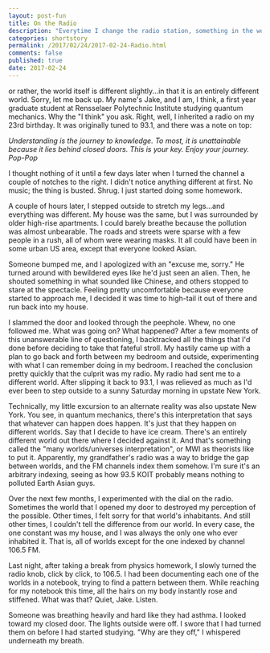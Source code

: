 ```yaml
---
layout: post-fun
title: On the Radio
description: "Everytime I change the radio station, something in the world changes..."
categories: shortstory
permalink: /2017/02/24/2017-02-24-Radio.html
comments: false
published: true
date: 2017-02-24
---
```


or rather, the world itself is different slightly...in that it is an entirely different world. Sorry, let me back up. My name's Jake, and I am, I think, a first year graduate student at Rensselaer Polytechnic Institute studying quantum mechanics. Why the "I think" you ask. Right, well, I inherited a radio on my 23rd birthday. It was originally tuned to 93.1, and there was a note on top:

*Understanding is the journey to knowledge. To most, it is unattainable because it lies behind closed doors. This is your key. Enjoy your journey. 
Pop-Pop*

I thought nothing of it until a few days later when I turned the channel a couple of notches to the right. I didn't notice anything different at first. No music; the thing is busted. Shrug. I just started doing some homework. 

A couple of hours later, I stepped outside to stretch my legs...and everything was different. My house was the same, but I was surrounded by older high-rise apartments. I could barely breathe because the pollution was almost unbearable. The roads and streets were sparse with a few people in a rush, all of whom were wearing masks. It all could have been in some urban US area, except that everyone looked Asian.

Someone bumped me, and I apologized with an "excuse me, sorry." He turned around with bewildered eyes like he'd just seen an alien. Then, he shouted something in what sounded like Chinese, and others stopped to stare at the spectacle. Feeling pretty uncomfortable because everyone started to approach me, I decided it was time to high-tail it out of there and run back into my house.

I slammed the door and looked through the peephole. Whew, no one followed me. What was going on? What happened? After a few moments of this unanswerable line of questioning, I backtracked all the things that I'd done before deciding to take that fateful stroll. My hastily came up with a plan to go back and forth between my bedroom and outside, experimenting with what I can remember doing in my bedroom. I reached the conclusion pretty quickly that the culprit was my radio. My radio had sent me to a different world. After slipping it back to 93.1, I was relieved as much as I'd ever been to step outside to a sunny Saturday morning in upstate New York.

Technically, my little excursion to an alternate reality was also upstate New York. You see, in quantum mechanics, there's this interpretation that says that whatever can happen does happen. It's just that they happen on different worlds. Say that I decide to have ice cream. There's an entirely different world out there where I decided against it. And that's something called the "many worlds/universes interpretation", or MWI as theorists like to put it. Apparently, my grandfather's radio was a way to bridge the gap between worlds, and the FM channels index them somehow. I'm sure it's an arbitrary indexing, seeing as how 93.5 KOIT probably means nothing to polluted Earth Asian guys.

Over the next few months, I experimented with the dial on the radio. Sometimes the world that I opened my door to destroyed my perception of the possible. Other times, I felt sorry for that world's inhabitants. And still other times, I couldn't tell the difference from our world. In every case, the one constant was my house, and I was always the only one who ever inhabited it. That is, all of worlds except for the one indexed by channel 106.5 FM.

Last night, after taking a break from physics homework, I slowly turned the radio knob, click by click, to 106.5. I had been documenting each one of the worlds in a notebook, trying to find a pattern between them. While reaching for my notebook this time, all the hairs on my body instantly rose and stiffened. What was that? Quiet, Jake. Listen.

Someone was breathing heavily and hard like they had asthma. I looked toward my closed door. The lights outside were off. I swore that I had turned them on before I had started studying. "Why are they off," I whispered underneath my breath.




